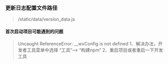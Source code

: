 ### 更新日志配置文件路径
> /static/data/version_data.js

#### 首次启动项目可能遇到的问题
> Uncaught ReferenceError: __wxConfig is not defined
> 1、解决办法，开发者工具菜单中选择  “工具”——> “构建npm”
> 2、重启项目或者重启一下开发工具